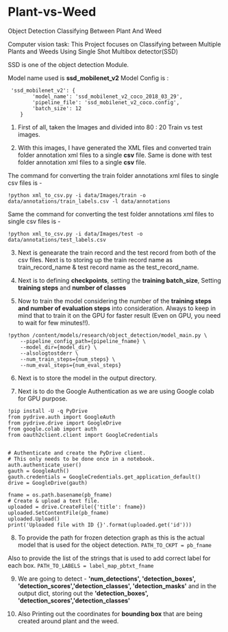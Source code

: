 # Plant-vs-Weed
Object Detection Classifying Between Plant And Weed

Computer vision task:
This Project focuses on Classifying between Multiple Plants and Weeds Using Single Shot Multibox detector(SSD)

SSD is one of the object detection Module.

Model name used is **ssd_mobilenet_v2**
Model Config is : 
```
 'ssd_mobilenet_v2': {
        'model_name': 'ssd_mobilenet_v2_coco_2018_03_29',
        'pipeline_file': 'ssd_mobilenet_v2_coco.config',
        'batch_size': 12
    }
```

1) First of all, taken the Images and divided into 80 : 20 Train vs test images. 

2) With this images, I have generated the XML files and converted train folder annotation xml files to a single **csv** file. Same is done with test folder annotation xml files to a single **csv** file. 

The command for converting the train folder annotations xml files to single csv files is - 
```
!python xml_to_csv.py -i data/Images/train -o data/annotations/train_labels.csv -l data/annotations
```

Same the command for converting the test folder annotations xml files to single csv files is - 
```
!python xml_to_csv.py -i data/Images/test -o data/annotations/test_labels.csv
```

3) Next is genearate the train record and the test record from both of the csv files. Next is to storing up the train record name as train_record_name & test record name as the test_record_name. 

4) Next is to defining **checkpoints**, setting the **training batch_size**, Setting **training steps** and **number of classes**

5) Now to train the model considering the number of the **training steps and number of evaluation steps** into consideration. Always to keep in mind that to train it on the GPU for faster result (Even on GPU, you need to wait for few minutes!!).

```
!python /content/models/research/object_detection/model_main.py \
    --pipeline_config_path={pipeline_fname} \
    --model_dir={model_dir} \
    --alsologtostderr \
    --num_train_steps={num_steps} \
    --num_eval_steps={num_eval_steps}
```

6) Next is to store the model in the output directory. 

7) Next is to do the Google Authentication as we are using Google colab for GPU purpose. 

```
!pip install -U -q PyDrive
from pydrive.auth import GoogleAuth
from pydrive.drive import GoogleDrive
from google.colab import auth
from oauth2client.client import GoogleCredentials


# Authenticate and create the PyDrive client.
# This only needs to be done once in a notebook.
auth.authenticate_user()
gauth = GoogleAuth()
gauth.credentials = GoogleCredentials.get_application_default()
drive = GoogleDrive(gauth)

fname = os.path.basename(pb_fname)
# Create & upload a text file.
uploaded = drive.CreateFile({'title': fname})
uploaded.SetContentFile(pb_fname)
uploaded.Upload()
print('Uploaded file with ID {}'.format(uploaded.get('id')))
```

8) To provide the path for frozen detection graph as this is the actual model that is used for the object detection.
```PATH_TO_CKPT = pb_fname```

Also to provide the list of the strings that is used to add correct label for each box.
```PATH_TO_LABELS = label_map_pbtxt_fname```

9) We are going to detect - **'num_detections', 'detection_boxes', 'detection_scores','detection_classes', 'detection_masks'** and in the output dict, storing out the **'detection_boxes', 'detection_scores','detection_classes'**

10) Also Printing out the coordinates for **bounding box** that are being created around plant and the weed. 
